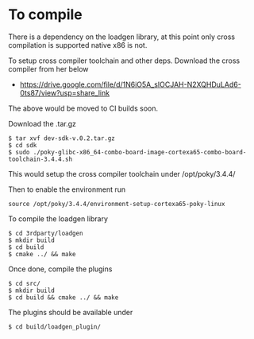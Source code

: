 
# To compile

There is a dependency on the loadgen library, at this point only cross compilation is supported native x86 is not.

To setup cross compiler toolchain and other deps. Download the cross compiler from her below

* https://drive.google.com/file/d/1N6iO5A_sIOCJAH-N2XQHDuLAd6-0ts87/view?usp=share_link

The above would be moved to CI builds soon.

Download the .tar.gz

```shell
$ tar xvf dev-sdk-v.0.2.tar.gz
$ cd sdk
$ sudo ./poky-glibc-x86_64-combo-board-image-cortexa65-combo-board-toolchain-3.4.4.sh
```

This would setup the cross compiler toolchain under /opt/poky/3.4.4/

Then to enable the environment run

```shell
source /opt/poky/3.4.4/environment-setup-cortexa65-poky-linux
```

To compile the loadgen library

```shell
$ cd 3rdparty/loadgen
$ mkdir build
$ cd build
$ cmake ../ && make
```

Once done, compile the plugins

```shell
$ cd src/
$ mkdir build
$ cd build && cmake ../ && make
```

The plugins should be available under

```shell
$ cd build/loadgen_plugin/
```

